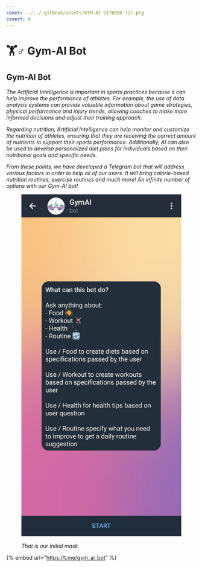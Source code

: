 ```yaml
---
cover: ../../.gitbook/assets/GYM-AI-GITBOOK (2).png
coverY: 0
---
```


# 🏋♂ Gym-AI Bot

## Gym-AI Bot

_The Artificial Intelligence is important in sports practices because it can help improve the performance of athletes. For example, the use of data analysis systems can provide valuable information about game strategies, physical performance and injury trends, allowing coaches to make more informed decisions and adjust their training approach._

_Regarding nutrition, Artificial Intelligence can help monitor and customize the nutrition of athletes, ensuring that they are receiving the correct amount of nutrients to support their sports performance. Additionally, AI can also be used to develop personalized diet plans for individuals based on their nutritional goals and specific needs._

_From these points, we have developed a Telegram bot that will address various factors in order to help all of our users. It will bring calorie-based nutrition routines, exercise routines and much more! An infinite number of options with our Gym-AI bot!_

<figure><img src="../../.gitbook/assets/a.jpg" alt=""><figcaption><p><em>That is our initial mask</em></p></figcaption></figure>

{% embed url="https://t.me/gym_ai_bot" %}

